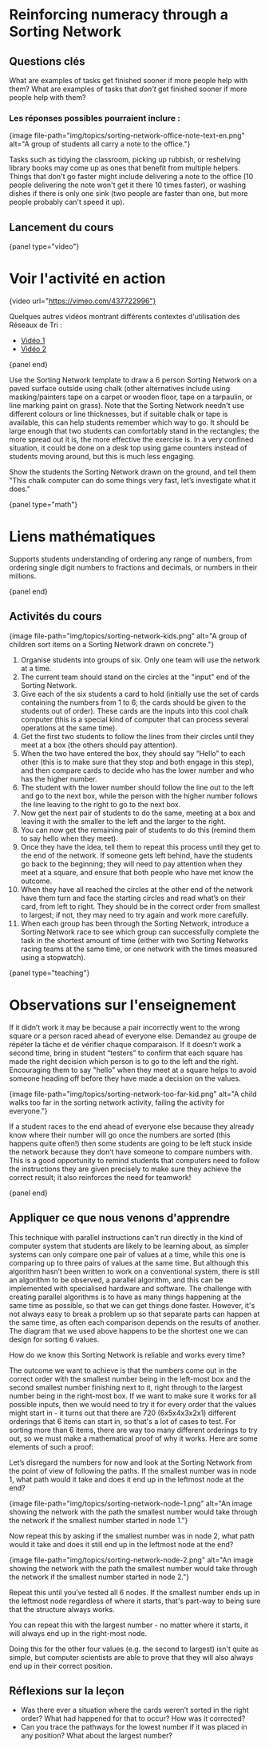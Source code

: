 # Reinforcing numeracy through a Sorting Network

## Questions clés

What are examples of tasks get finished sooner if more people help with them? What are examples of tasks that *don't* get finished sooner if more people help with them?

### Les réponses possibles pourraient inclure :

{image file-path="img/topics/sorting-network-office-note-text-en.png" alt="A group of students all carry a note to the office."}

Tasks such as tidying the classroom, picking up rubbish, or reshelving library books may come up as ones that benefit from multiple helpers. Things that don't go faster might include delivering a note to the office (10 people delivering the note won't get it there 10 times faster), or washing dishes if there is only one sink (two people are faster than one, but more people probably can't speed it up).

## Lancement du cours

{panel type="video"}

# Voir l'activité en action

{video url="https://vimeo.com/437722996"}

Quelques autres vidéos montrant différents contextes d'utilisation des Réseaux de Tri :

- [Vidéo 1](https://vimeo.com/437726931)
- [Vidéo 2](https://vimeo.com/437726955)

{panel end}

Use the Sorting Network template to draw a 6 person Sorting Network on a paved surface outside using chalk (other alternatives include using masking/painters tape on a carpet or wooden floor, tape on a tarpaulin, or line marking paint on grass). Note that the Sorting Network needn't use different colours or line thicknesses, but if suitable chalk or tape is available, this can help students remember which way to go. It should be large enough that two students can comfortably stand in the rectangles; the more spread out it is, the more effective the exercise is. In a very confined situation, it could be done on a desk top using game counters instead of students moving around, but this is much less engaging.

Show the students the Sorting Network drawn on the ground, and tell them "This chalk computer can do some things very fast, let’s investigate what it does."

{panel type="math"}

# Liens mathématiques

Supports students understanding of ordering any range of numbers, from ordering single digit numbers to fractions and decimals, or numbers in their millions.

{panel end}

## Activités du cours

{image file-path="img/topics/sorting-network-kids.png" alt="A group of children sort items on a Sorting Network drawn on concrete."}

1. Organise students into groups of six. Only one team will use the network at a time.
2. The current team should stand on the circles at the "input" end of the Sorting Network.
3. Give each of the six students a card to hold (initially use the set of cards containing the numbers from 1 to 6; the cards should be given to the students out of order). These cards are the inputs into this cool chalk computer (this is a special kind of computer that can process several operations at the same time).
4. Get the first two students to follow the lines from their circles until they meet at a box (the others should pay attention).
5. When the two have entered the box, they should say “Hello” to each other (this is to make sure that they stop and both engage in this step), and then compare cards to decide who has the lower number and who has the higher number.
6. The student with the lower number should follow the line out to the left and go to the next box, while the person with the higher number follows the line leaving to the right to go to the next box.
7. Now get the next pair of students to do the same, meeting at a box and leaving it with the smaller to the left and the larger to the right.
8. You can now get the remaining pair of students to do this (remind them to say hello when they meet).
9. Once they have the idea, tell them to repeat this process until they get to the end of the network. If someone gets left behind, have the students go back to the beginning; they will need to pay attention when they meet at a square, and ensure that both people who have met know the outcome.
10. When they have all reached the circles at the other end of the network have them turn and face the starting circles and read what’s on their card, from left to right. They should be in the correct order from smallest to largest; if not, they may need to try again and work more carefully.
11. When each group has been through the Sorting Network, introduce a Sorting Network race to see which group can successfully complete the task in the shortest amount of time (either with two Sorting Networks racing teams at the same time, or one network with the times measured using a stopwatch).

{panel type="teaching"}

# Observations sur l'enseignement

If it didn’t work it may be because a pair incorrectly went to the wrong square or a person raced ahead of everyone else. Demandez au groupe de répéter la tâche et de vérifier chaque comparaison. If it doesn’t work a second time, bring in student “testers” to confirm that each square has made the right decision which person is to go to the left and the right. Encouraging them to say "hello" when they meet at a square helps to avoid someone heading off before they have made a decision on the values.

{image file-path="img/topics/sorting-network-too-far-kid.png" alt="A child walks too far in the sorting network activity, failing the activity for everyone."}

If a student races to the end ahead of everyone else because they already know where their number will go once the numbers are sorted (this happens quite often!) then some students are going to be left stuck inside the network because they don’t have someone to compare numbers with. This is a good opportunity to remind students that computers need to follow the instructions they are given precisely to make sure they achieve the correct result; it also reinforces the need for teamwork!

{panel end}

## Appliquer ce que nous venons d'apprendre

This technique with parallel instructions can't run directly in the kind of computer system that students are likely to be learning about, as simpler systems can only compare one pair of values at a time, while this one is comparing up to three pairs of values at the same time. But although this algorithm hasn’t been written to work on a conventional system, there is still an algorithm to be observed, a parallel algorithm, and this can be implemented with specialised hardware and software. The challenge with creating parallel algorithms is to have as many things happening at the same time as possible, so that we can get things done faster. However, it's not always easy to break a problem up so that separate parts can happen at the same time, as often each comparison depends on the results of another. The diagram that we used above happens to be the shortest one we can design for sorting 6 values.

How do we know this Sorting Network is reliable and works every time?

The outcome we want to achieve is that the numbers come out in the correct order with the smallest number being in the left-most box and the second smallest number finishing next to it, right through to the largest number being in the right-most box. If we want to make sure it works for all possible inputs, then we would need to try it for every order that the values might start in - it turns out that there are 720 (6x5x4x3x2x1) different orderings that 6 items can start in, so that's a lot of cases to test. For sorting more than 6 items, there are way too many different orderings to try out, so we must make a mathematical proof of why it works. Here are some elements of such a proof:

Let’s disregard the numbers for now and look at the Sorting Network from the point of view of following the paths. If the smallest number was in node 1, what path would it take and does it end up in the leftmost node at the end?

{image file-path="img/topics/sorting-network-node-1.png" alt="An image showing the network with the path the smallest number would take through the network if the smallest number started in node 1."}

Now repeat this by asking if the smallest number was in node 2, what path would it take and does it still end up in the leftmost node at the end?

{image file-path="img/topics/sorting-network-node-2.png" alt="An image showing the network with the path the smallest number would take through the network if the smallest number started in node 2."}

Repeat this until you’ve tested all 6 nodes. If the smallest number ends up in the leftmost node regardless of where it starts, that's part-way to being sure that the structure always works.

You can repeat this with the largest number - no matter where it starts, it will always end up in the right-most node.

Doing this for the other four values (e.g. the second to largest) isn't quite as simple, but computer scientists are able to prove that they will also always end up in their correct position.

## Réflexions sur la leçon

- Was there ever a situation where the cards weren’t sorted in the right order? What had happened for that to occur? How was it corrected?
- Can you trace the pathways for the lowest number if it was placed in any position? What about the largest number?